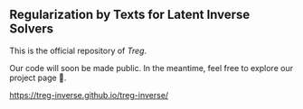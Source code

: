 ## Regularization by Texts for Latent Inverse Solvers

This is the official repository of *Treg*.

Our code will soon be made public. In the meantime, feel free to explore our project page 🚀.

https://treg-inverse.github.io/treg-inverse/
